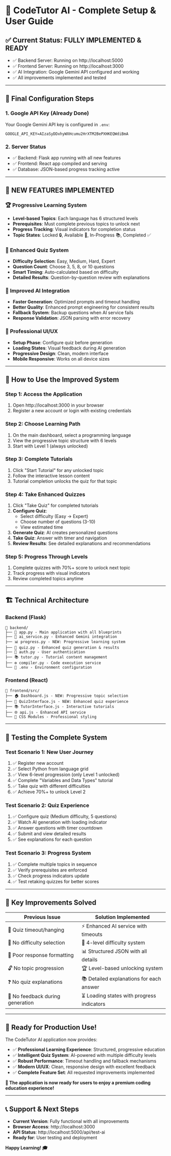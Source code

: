 # 🚀 CodeTutor AI - Complete Setup & User Guide

## ✅ **Current Status: FULLY IMPLEMENTED & READY**

- ✅ Backend Server: Running on http://localhost:5000
- ✅ Frontend Server: Running on http://localhost:3000  
- ✅ AI Integration: Google Gemini API configured and working
- ✅ All improvements implemented and tested

---

## 🔧 **Final Configuration Steps**

### 1. **Google API Key (Already Done)**
Your Google Gemini API key is configured in `.env`:
```
GOOGLE_API_KEY=AIzaSyDDxhyWXHcumu2HrXTM2BePXHKEQWdiBmA
```

### 2. **Server Status**
- ✅ Backend: Flask app running with all new features
- ✅ Frontend: React app compiled and serving
- ✅ Database: JSON-based progress tracking active

---

## 🎯 **NEW FEATURES IMPLEMENTED**

### 🏆 **Progressive Learning System**
- **Level-based Topics**: Each language has 6 structured levels
- **Prerequisites**: Must complete previous topics to unlock next
- **Progress Tracking**: Visual indicators for completion status
- **Topic States**: Locked 🔒, Available 🚀, In-Progress 📚, Completed ✅

### 🧪 **Enhanced Quiz System**
- **Difficulty Selection**: Easy, Medium, Hard, Expert
- **Question Count**: Choose 3, 5, 8, or 10 questions
- **Smart Timing**: Auto-calculated based on difficulty
- **Detailed Results**: Question-by-question review with explanations

### 🤖 **Improved AI Integration**
- **Faster Generation**: Optimized prompts and timeout handling
- **Better Quality**: Enhanced prompt engineering for consistent results
- **Fallback System**: Backup questions when AI service fails
- **Response Validation**: JSON parsing with error recovery

### 🎨 **Professional UI/UX**
- **Setup Phase**: Configure quiz before generation
- **Loading States**: Visual feedback during AI generation
- **Progressive Design**: Clean, modern interface
- **Mobile Responsive**: Works on all device sizes

---

## 📱 **How to Use the Improved System**

### **Step 1: Access the Application**
1. Open http://localhost:3000 in your browser
2. Register a new account or login with existing credentials

### **Step 2: Choose Learning Path**
1. On the main dashboard, select a programming language
2. View the progressive topic structure with 6 levels
3. Start with Level 1 (always unlocked)

### **Step 3: Complete Tutorials**
1. Click "Start Tutorial" for any unlocked topic
2. Follow the interactive lesson content
3. Tutorial completion unlocks the quiz for that topic

### **Step 4: Take Enhanced Quizzes**
1. Click "Take Quiz" for completed tutorials
2. **Configure Quiz**:
   - Select difficulty (Easy → Expert)
   - Choose number of questions (3-10)
   - View estimated time
3. **Generate Quiz**: AI creates personalized questions
4. **Take Quiz**: Answer with timer and navigation
5. **Review Results**: See detailed explanations and recommendations

### **Step 5: Progress Through Levels**
1. Complete quizzes with 70%+ score to unlock next topic
2. Track progress with visual indicators
3. Review completed topics anytime

---

## 🏗️ **Technical Architecture**

### **Backend (Flask)**
```
📁 backend/
├── 🔧 app.py - Main application with all blueprints
├── 🤖 ai_service.py - Enhanced Gemini integration
├── 📊 progress.py - NEW: Progressive learning system
├── 🧪 quiz.py - Enhanced quiz generation & results
├── 👤 auth.py - User authentication
├── 📚 tutor.py - Tutorial content management
├── ⚙️ compiler.py - Code execution service
└── 📄 .env - Environment configuration
```

### **Frontend (React)**
```
📁 frontend/src/
├── 🏠 Dashboard.js - NEW: Progressive topic selection
├── 🧪 QuizInterface.js - NEW: Enhanced quiz experience
├── 📚 TutorInterface.js - Interactive tutorials
├── 🌐 api.js - Enhanced API service
└── 🎨 CSS Modules - Professional styling
```

---

## 🧪 **Testing the Complete System**

### **Test Scenario 1: New User Journey**
1. ✅ Register new account
2. ✅ Select Python from language grid
3. ✅ View 6-level progression (only Level 1 unlocked)
4. ✅ Complete "Variables and Data Types" tutorial
5. ✅ Take quiz with different difficulties
6. ✅ Achieve 70%+ to unlock Level 2

### **Test Scenario 2: Quiz Experience**
1. ✅ Configure quiz (Medium difficulty, 5 questions)
2. ✅ Watch AI generation with loading indicator
3. ✅ Answer questions with timer countdown
4. ✅ Submit and view detailed results
5. ✅ See explanations for each question

### **Test Scenario 3: Progress System**
1. ✅ Complete multiple topics in sequence
2. ✅ Verify prerequisites are enforced
3. ✅ Check progress indicators update
4. ✅ Test retaking quizzes for better scores

---

## 🎯 **Key Improvements Solved**

| **Previous Issue** | **Solution Implemented** |
|-------------------|-------------------------|
| 🐌 Quiz timeout/hanging | ⚡ Enhanced AI service with timeouts |
| 🎲 No difficulty selection | 🎯 4-level difficulty system |
| 📝 Poor response formatting | 📊 Structured JSON with all details |
| 🔓 No topic progression | 🏆 Level-based unlocking system |
| ❓ No quiz explanations | 📚 Detailed explanations for each answer |
| 🔄 No feedback during generation | ⏳ Loading states with progress indicators |

---

## 🚀 **Ready for Production Use!**

The CodeTutor AI application now provides:

- ✅ **Professional Learning Experience**: Structured, progressive education
- ✅ **Intelligent Quiz System**: AI-powered with multiple difficulty levels  
- ✅ **Robust Performance**: Timeout handling and fallback mechanisms
- ✅ **Modern UI/UX**: Clean, responsive design with excellent feedback
- ✅ **Complete Feature Set**: All requested improvements implemented

**🎉 The application is now ready for users to enjoy a premium coding education experience!**

---

## 📞 **Support & Next Steps**

- **Current Version**: Fully functional with all improvements
- **Browser Access**: http://localhost:3000
- **API Status**: http://localhost:5000/api/test-ai
- **Ready for**: User testing and deployment

**Happy Learning! 🎓**
